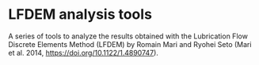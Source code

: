 # LFDEM analysis tools

A series of tools to analyze the results obtained with the Lubrication Flow Discrete Elements Method (LFDEM) by Romain Mari and Ryohei Seto (Mari et al. 2014, https://doi.org/10.1122/1.4890747).
